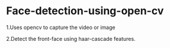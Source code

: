 # Face-detection-using-open-cv

1.Uses opencv to capture the video or image


2.Detect the front-face using haar-cascade features.
